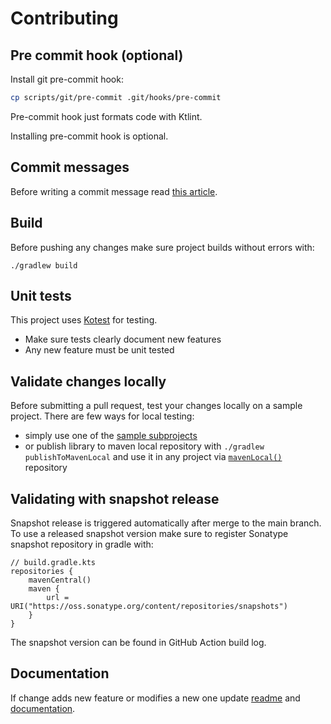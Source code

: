 # Contributing

## Pre commit hook (optional)

Install git pre-commit hook:

```sh
cp scripts/git/pre-commit .git/hooks/pre-commit
```

Pre-commit hook just formats code with Ktlint.

Installing pre-commit hook is optional.

## Commit messages

Before writing a commit message read [this article](https://chris.beams.io/posts/git-commit/).

## Build

Before pushing any changes make sure project builds without errors with:

```
./gradlew build
```

## Unit tests

This project uses [Kotest](https://kotest.io/) for testing.

- Make sure tests clearly document new features
- Any new feature must be unit tested

## Validate changes locally

Before submitting a pull request, test your changes locally on a sample project.
There are few ways for local testing:

- simply use one of the [sample subprojects](/samples)
- or publish library to maven local repository with `./gradlew publishToMavenLocal` and use it in any project
  via [`mavenLocal()`](https://docs.gradle.org/current/userguide/declaring_repositories.html#sub:maven_local) repository

## Validating with snapshot release

Snapshot release is triggered automatically after merge to the main branch.
To use a released snapshot version make sure to register Sonatype snapshot repository in gradle with:

```
// build.gradle.kts
repositories {
    mavenCentral()
    maven {
        url = URI("https://oss.sonatype.org/content/repositories/snapshots")
    }
}
```

The snapshot version can be found in GitHub Action build log.

## Documentation

If change adds new feature or modifies a new one
update [readme](/README.md) and [documentation](/docs).